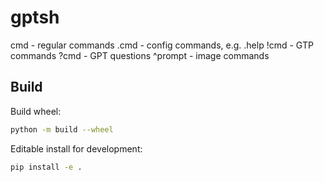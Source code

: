 # gptsh

cmd - regular commands
.cmd - config commands, e.g. .help
!cmd - GTP commands
?cmd - GPT questions
^prompt - image commands

## Build

Build wheel:

```bash
python -m build --wheel
```

Editable install for development:

```bash
pip install -e .
```
